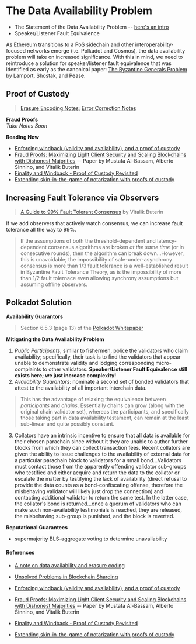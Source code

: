 # The Data Availability Problem

* The Statement of the Data Availability Problem -- [here's an intro](https://github.com/ethereum/research/wiki/A-note-on-data-availability-and-erasure-coding)
* Speaker/Listener Fault Equivalence

As Ethereum transitions to a PoS sidechain and other interoperability-focused networks emerge (i.e. Polkadot and Cosmos), the data availability problem will take on increased significance. With this in mind, we need to reintroduce a solution for speaker/listener fault equivalence that was identified as early as the canonical paper: [The Byzantine Generals Problem](https://people.eecs.berkeley.edu/~luca/cs174/byzantine.pdf) by Lamport, Shostak, and Pease.

## Proof of Custody
> [Erasure Encoding Notes](../Cryptography/InformationTheory/ErasureEncoding.md); [Error Correction Notes](../Cryptography/InformationTheory/ErrorCorrection.md)

**Fraud Proofs**<br>
*Take Notes Soon*

**Reading Now**
* [Enforcing windback (validity and availability), and a proof of custody](https://github.com/ethereum/research/wiki/A-note-on-data-availability-and-erasure-coding)
* [Fraud Proofs: Maximizing Light Client Security and Scaling Blockchains with Dishonest Majorities](https://arxiv.org/pdf/1809.09044.pdf) -- Paper by Mustafa Al-Bassam, Alberto Sinnino, and Vitalik Buterin
* [Finality and Windback - Proof of Custody Revisited](https://ethresear.ch/t/finality-and-windback-proof-of-custody-revisited/1434)
* [Extending skin-in-the-game of notarization with proofs of custody](https://ethresear.ch/t/extending-skin-in-the-game-of-notarization-with-proofs-of-custody/1639)

## Increasing Fault Tolerance via Observers
> [A Guide to 99% Fault Tolerant Consensus](https://vitalik.ca/general/2018/08/07/99_fault_tolerant.html) by Vitalik Buterin

If we add observers that actively watch consensus, we can increase fault tolerance all the way to 99%.

> If the assumptions of both the threshold-dependent and latency-dependent consensus algorithms are broken *at the same time* (or in consecutive rounds), then the algorithm can break down...However, this is unavoidable; the impossibility of safe-under-asynchrony consensus is more than 1/3 fault tolerance is a well-established result in Byzantine Fault Tolerance Theory, as is the impossibility of more than 1/2 fault tolernace even allowing synchrony assumptions but assuming offline observers.

## Polkadot Solution

**Availability Guarantors**
> Section 6.5.3 (page 13) of the [Polkadot Whitepaper](https://polkadot.network/PolkaDotPaper.pdf)

**Mitigating the Data Availability Problem**<br>
1. *Public Participants*, similar to fishermen, police the validators who claim availability; specifically, their task is to find the validators that appear unable to demonstrate validity and lodging corresponding micro-complaints to other validators. **Speaker/Listener Fault Equivalence still exists here; we just increase complexity!**
2. *Availability Guarantors*: nominate a second set of bonded validators that attest to the availability of all important interchain data. 
> This has the advantage of relaxing the equivalence between *participants* and *chains*. Essentially chains can grow (along with the original chain validator set), whereas the participants, and specifically those taking part in data availability testament, can remain at the least sub-linear and quite possibly constant.

3. Collators have an intrinsic incentive to ensure that all data is available for their chosen parachain since without it they are unable to author further blocks from which they can collect transaction fees. Recent collators are given the ability to issue challenges to the availability of external data for a particular parachain block to validators for a small bond...Validators must contact those from the apparently offending validator sub-groups who testified and either acquire and return the data to the collator or escalate the matter by testifying the lack of availability (direct refusal to provide the data counts as a bond-confiscating offense, therefore the misbehaving validator will likely just drop the connection) and contacting additional validator to return the same test. In the latter case, the collator's bond is returned...once a quorum of validators who can make such non-availability testimonials is reached, they are released, the misbehaving sub-group is punished, and the block is reverted.

**Reputational Guarantees**
* supermajority BLS-aggregate voting to determine unavailability

#### References
* [A note on data availability and erasure coding](https://github.com/ethereum/research/wiki/A-note-on-data-availability-and-erasure-coding)
* [Unsolved Problems in Blockchain Sharding](https://medium.com/nearprotocol/unsolved-problems-in-blockchain-sharding-2327d6517f43)

* [Enforcing windback (validity and availability), and a proof of custody](https://github.com/ethereum/research/wiki/A-note-on-data-availability-and-erasure-coding)
* [Fraud Proofs: Maximizing Light Client Security and Scaling Blockchains with Dishonest Majorities](https://arxiv.org/pdf/1809.09044.pdf) -- Paper by Mustafa Al-Bassam, Alberto Sinnino, and Vitalik Buterin
* [Finality and Windback - Proof of Custody Revisited](https://ethresear.ch/t/finality-and-windback-proof-of-custody-revisited/1434)
* [Extending skin-in-the-game of notarization with proofs of custody](https://ethresear.ch/t/extending-skin-in-the-game-of-notarization-with-proofs-of-custody/1639)